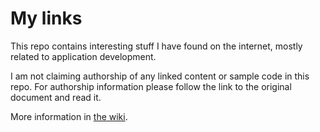 # My links

This repo contains interesting stuff I have found on the internet, mostly related to application development.

I am not claiming authorship of any linked content or sample code in this repo. For authorship information please follow the link to the original document and read it.

More information in [the wiki](https://github.com/jramos-br/links/wiki).
